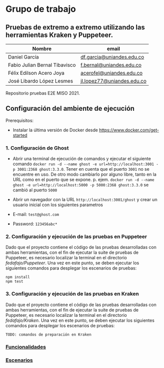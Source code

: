 # Grupo de trabajo

## Pruebas de extremo a extremo utilizando las herramientas Kraken y Puppeteer.

| Nombre                        | email                      |
| ----------------------------- | -------------------------- |
| Daniel García                 | df.garcia@uniandes.edu.co  |
| Fabio Julian Bernal Tibavisco | f.bernal@uniandes.edu.co   |
| Félix Edilson Acero Joya      | acerofel@uniandes.edu.co   |
| José Libardo López Lesmes     | jl.lopez77@uniandes.edu.co |

Repositorio pruebas E2E MISO 2021.

## Configuración del ambiente de ejecución

Prerequisitos:
- Instalar la última versión de Docker desde https://www.docker.com/get-started

### 1. Configuración de Ghost

- Abrir una terminal de ejecución de comandos y ejecutar el siguiente comando `docker run -d --name ghost -e url=http://localhost:3001 -p 3001:2368 ghost:3.3.0`. Tener en cuenta que el puerto `3001` no se encuentre en uso. De otro modo cambiarlo por alguno libre, tanto en la URL como en el puerto que se expone. p. ejem. `docker run -d --name ghost -e url=http://localhost:5000 -p 5000:2368 ghost:3.3.0` se cambió al puerto `5000`

- Abrir un navegador con la URL `http://localhost:3001/ghost` y crear un usuario inicial con los siguientes parametros
- E-mail: `test@ghost.com`
- Password: `123456abc*`

### 2. Configuración y ejecución de las pruebas en Puppeteer

Dado que el proyecto contiene el código de las pruebas desarrolladas con ambas herramientas, con el fin de ejecutar la suite de pruebas de Puppeteer, es necesario localizar la terminal en el directorio *fedafajo/Puppeteer*. Una vez en este punto, se deben ejecutar los siguientes comandos para desplegar los escenarios de pruebas: 

```
npm install
npm test
```

### 3. Configuración y ejecución de las pruebas en Kraken

Dado que el proyecto contiene el código de las pruebas desarrolladas con ambas herramientas, con el fin de ejecutar la suite de pruebas de Puppeteer, es necesario localizar la terminal en el directorio *fedafajo/Kraken*. Una vez en este punto, se deben ejecutar los siguientes comandos para desplegar los escenarios de pruebas:

```
TODO: comandos de preparación en Kraken
```

### [Funcionalidades](https://github.com/J3LopezL/fedafajo/wiki/FuncionalidadesProbadas)

### [Escenarios](https://github.com/J3LopezL/fedafajo/wiki/Escenariospruebas)
